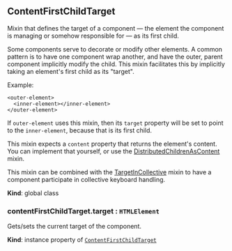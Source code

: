 <a name="ContentFirstChildTarget"></a>
## ContentFirstChildTarget
Mixin that defines the target of a component — the element the component is
managing or somehow responsible for — as its first child.

Some components serve to decorate or modify other elements. A common
pattern is to have one component wrap another, and have the outer, parent
component implicitly modify the child. This mixin facilitates this by
implicitly taking an element's first child as its "target".

Example:

    <outer-element>
      <inner-element></inner-element>
    </outer-element>

If `outer-element` uses this mixin, then its `target` property will be
set to point to the `inner-element`, because that is its first child.

This mixin expects a `content` property that returns the element's content.
You can implement that yourself, or use the
[DistributedChildrenAsContent](DistributedChildrenAsContent.md) mixin.

This mixin can be combined with the
[TargetInCollective](TargetInCollective.md) mixin to have a component
participate in collective keyboard handling.

**Kind**: global class  
<a name="ContentFirstChildTarget+target"></a>
### contentFirstChildTarget.target : <code>HTMLElement</code>
Gets/sets the current target of the component.

**Kind**: instance property of <code>[ContentFirstChildTarget](#ContentFirstChildTarget)</code>  
